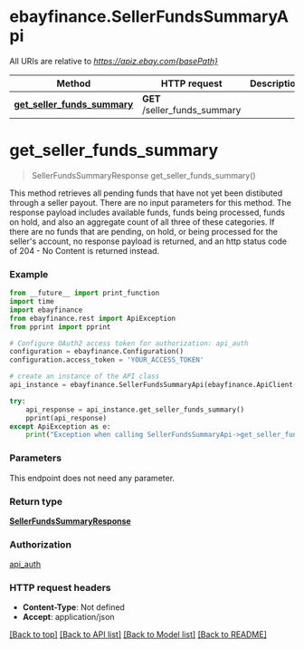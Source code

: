 # ebayfinance.SellerFundsSummaryApi

All URIs are relative to *https://apiz.ebay.com{basePath}*

Method | HTTP request | Description
------------- | ------------- | -------------
[**get_seller_funds_summary**](SellerFundsSummaryApi.md#get_seller_funds_summary) | **GET** /seller_funds_summary | 

# **get_seller_funds_summary**
> SellerFundsSummaryResponse get_seller_funds_summary()



This method retrieves all pending funds that have not yet been distibuted through a seller payout. There are no input parameters for this method. The response payload includes available funds, funds being processed, funds on hold, and also an aggregate count of all three of these categories. If there are no funds that are pending, on hold, or being processed for the seller's account, no response payload is returned, and an http status code of 204 - No Content is returned instead.

### Example
```python
from __future__ import print_function
import time
import ebayfinance
from ebayfinance.rest import ApiException
from pprint import pprint

# Configure OAuth2 access token for authorization: api_auth
configuration = ebayfinance.Configuration()
configuration.access_token = 'YOUR_ACCESS_TOKEN'

# create an instance of the API class
api_instance = ebayfinance.SellerFundsSummaryApi(ebayfinance.ApiClient(configuration))

try:
    api_response = api_instance.get_seller_funds_summary()
    pprint(api_response)
except ApiException as e:
    print("Exception when calling SellerFundsSummaryApi->get_seller_funds_summary: %s\n" % e)
```

### Parameters
This endpoint does not need any parameter.

### Return type

[**SellerFundsSummaryResponse**](SellerFundsSummaryResponse.md)

### Authorization

[api_auth](../README.md#api_auth)

### HTTP request headers

 - **Content-Type**: Not defined
 - **Accept**: application/json

[[Back to top]](#) [[Back to API list]](../README.md#documentation-for-api-endpoints) [[Back to Model list]](../README.md#documentation-for-models) [[Back to README]](../README.md)

